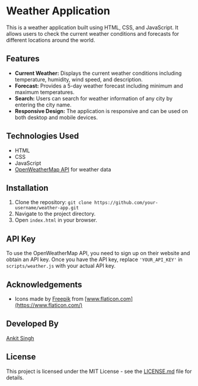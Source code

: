 # Weather Application

This is a weather application built using HTML, CSS, and JavaScript. It allows users to check the current weather conditions and forecasts for different locations around the world.

## Features

- **Current Weather:** Displays the current weather conditions including temperature, humidity, wind speed, and description.
- **Forecast:** Provides a 5-day weather forecast including minimum and maximum temperatures.
- **Search:** Users can search for weather information of any city by entering the city name.
- **Responsive Design:** The application is responsive and can be used on both desktop and mobile devices.

## Technologies Used

- HTML
- CSS
- JavaScript
- [OpenWeatherMap API](https://openweathermap.org/api) for weather data



## Installation

1. Clone the repository: `git clone https://github.com/your-username/weather-app.git`
2. Navigate to the project directory.
3. Open `index.html` in your browser.

## API Key

To use the OpenWeatherMap API, you need to sign up on their website and obtain an API key. Once you have the API key, replace `'YOUR_API_KEY'` in `scripts/weather.js` with your actual API key.

## Acknowledgements

- Icons made by [Freepik](https://www.flaticon.com/authors/freepik) from [www.flaticon.com](https://www.flaticon.com/)

## Developed By

[Ankit Singh](https://github.com/the-ankitsingh)


## License

This project is licensed under the MIT License - see the [LICENSE.md](LICENSE.md) file for details.
